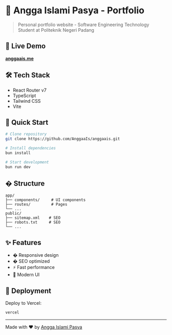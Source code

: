 # 🌟 Angga Islami Pasya - Portfolio

> Personal portfolio website - Software Engineering Technology Student at Politeknik Negeri Padang

## 🔗 Live Demo

**[anggaais.me](https://anggaais.me)**

## 🛠️ Tech Stack

- React Router v7
- TypeScript
- Tailwind CSS
- Vite

## 🚀 Quick Start

```bash
# Clone repository
git clone https://github.com/AnggaaIs/anggaais.git

# Install dependencies
bun install

# Start development
bun run dev
```

## � Structure

```
app/
├── components/     # UI components
├── routes/         # Pages
└── ...
public/
├── sitemap.xml    # SEO
├── robots.txt     # SEO
└── ...
```

## ✨ Features

- � Responsive design
- � SEO optimized
- ⚡ Fast performance
- 🎨 Modern UI

## 🚀 Deployment

Deploy to Vercel:

```bash
vercel
```

---

Made with ❤️ by [Angga Islami Pasya](https://anggaais.me)
